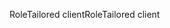 <span data-ttu-id="1b0f6-101">RoleTailored client</span><span class="sxs-lookup"><span data-stu-id="1b0f6-101">RoleTailored client</span></span>